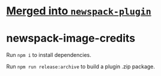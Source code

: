 # [Merged into `newspack-plugin`](https://github.com/Automattic/newspack-plugin/pull/1147)

# newspack-image-credits

Run `npm i` to install dependencies.

Run `npm run release:archive` to build a plugin .zip package.
